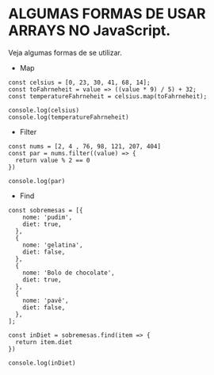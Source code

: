 # ALGUMAS FORMAS DE USAR ARRAYS NO JavaScript.

Veja algumas formas de se utilizar.

 - Map
``` 
const celsius = [0, 23, 30, 41, 68, 14];
const toFahrneheit = value => ((value * 9) / 5) + 32;
const temperatureFahrneheit = celsius.map(toFahrneheit);

console.log(celsius)
console.log(temperatureFahrneheit)
```

- Filter
```
const nums = [2, 4 , 76, 98, 121, 207, 404]
const par = nums.filter((value) => {
  return value % 2 == 0
})

console.log(par) 

```

- Find

```
const sobremesas = [{
    nome: 'pudim',
    diet: true,
  },
  {
    nome: 'gelatina',
    diet: false,
  },
  {
    nome: 'Bolo de chocolate',
    diet: true,
  },
  {
    nome: 'pavê',
    diet: false,
  },
];

const inDiet = sobremesas.find(item => {
  return item.diet
})

console.log(inDiet)
```
